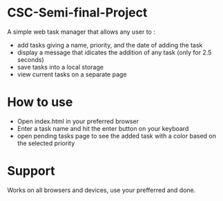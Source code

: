 # CSC-Semi-final-Project

A simple web task manager that allows any user to :

-   add tasks giving a name, priority, and the date of adding the task
-   display a message that idicates the addition of any task (only for 2.5 seconds)
-   save tasks into a local storage
-   view current tasks on a separate page

# How to use

- Open index.html in your preferred browser
- Enter a task name and hit the enter button on your keyboard
- open pending tasks page to see the added task with a color based on the selected priority

# Support
Works on all browsers and devices, use your prefferred and done.